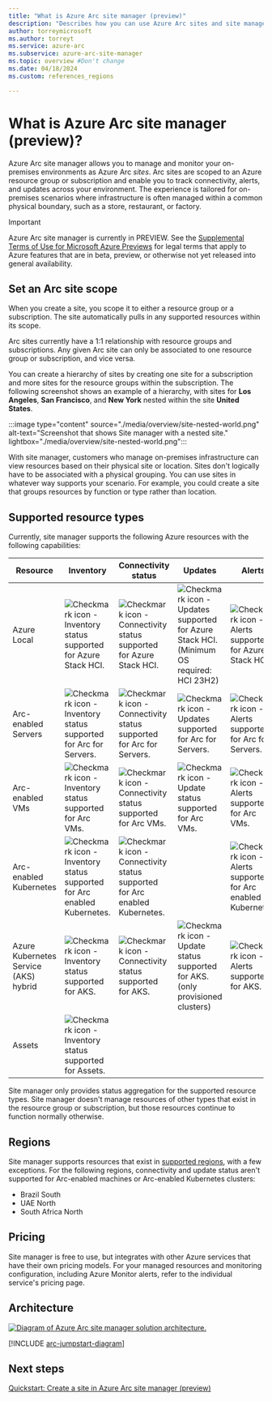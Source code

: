 ```yaml
---
title: "What is Azure Arc site manager (preview)"
description: "Describes how you can use Azure Arc sites and site manager to monitor and manage physical and logical resources, focused on edge scenarios."
author: torreymicrosoft
ms.author: torreyt
ms.service: azure-arc
ms.subservice: azure-arc-site-manager
ms.topic: overview #Don't change
ms.date: 04/18/2024
ms.custom: references_regions

---
```


# What is Azure Arc site manager (preview)?

Azure Arc site manager allows you to manage and monitor your on-premises environments as Azure Arc *sites*. Arc sites are scoped to an Azure resource group or subscription and enable you to track connectivity, alerts, and updates across your environment. The experience is tailored for on-premises scenarios where infrastructure is often managed within a common physical boundary, such as a store, restaurant, or factory.

> [!IMPORTANT]
> Azure Arc site manager is currently in PREVIEW.
> See the [Supplemental Terms of Use for Microsoft Azure Previews](https://azure.microsoft.com/support/legal/preview-supplemental-terms/) for legal terms that apply to Azure features that are in beta, preview, or otherwise not yet released into general availability.

## Set an Arc site scope

When you create a site, you scope it to either a resource group or a subscription. The site automatically pulls in any supported resources within its scope.

Arc sites currently have a 1:1 relationship with resource groups and subscriptions. Any given Arc site can only be associated to one resource group or subscription, and vice versa. 

You can create a hierarchy of sites by creating one site for a subscription and more sites for the resource groups within the subscription. The following screenshot shows an example of a hierarchy, with sites for **Los Angeles**, **San Francisco**, and **New York** nested within the site **United States**.

:::image type="content" source="./media/overview/site-nested-world.png" alt-text="Screenshot that shows Site manager with a nested site." lightbox="./media/overview/site-nested-world.png":::

With site manager, customers who manage on-premises infrastructure can view resources based on their physical site or location. Sites don't logically have to be associated with a physical grouping. You can use sites in whatever way supports your scenario. For example, you could create a site that groups resources by function or type rather than location.

## Supported resource types

Currently, site manager supports the following Azure resources with the following capabilities:

| Resource | Inventory | Connectivity status | Updates | Alerts |
| -------- | --------- | ------------------- | ------- | ------ |
| Azure Local | ![Checkmark icon - Inventory status supported for Azure Stack HCI.](./media/overview/yes-icon.svg) | ![Checkmark icon - Connectivity status supported for Azure Stack HCI.](./media/overview/yes-icon.svg) | ![Checkmark icon - Updates supported for Azure Stack HCI.](./media/overview/yes-icon.svg) (Minimum OS required: HCI 23H2) | ![Checkmark icon - Alerts supported for Azure Stack HCI.](./media/overview/yes-icon.svg) |
| Arc-enabled Servers | ![Checkmark icon - Inventory status supported for Arc for Servers.](./media/overview/yes-icon.svg) | ![Checkmark icon - Connectivity status supported for Arc for Servers.](./media/overview/yes-icon.svg) | ![Checkmark icon - Updates supported for Arc for Servers.](./media/overview/yes-icon.svg) | ![Checkmark icon - Alerts supported for Arc for Servers.](./media/overview/yes-icon.svg) |
| Arc-enabled VMs | ![Checkmark icon - Inventory status supported for Arc VMs.](./media/overview/yes-icon.svg) | ![Checkmark icon - Connectivity status supported for Arc VMs.](./media/overview/yes-icon.svg) | ![Checkmark icon - Update status supported for Arc VMs.](./media/overview/yes-icon.svg) | ![Checkmark icon - Alerts supported for Arc VMs.](./media/overview/yes-icon.svg) |
| Arc-enabled Kubernetes | ![Checkmark icon - Inventory status supported for Arc enabled Kubernetes.](./media/overview/yes-icon.svg) | ![Checkmark icon - Connectivity status supported for Arc enabled Kubernetes.](./media/overview/yes-icon.svg) |  | ![Checkmark icon - Alerts supported for Arc enabled Kubernetes.](./media/overview/yes-icon.svg) |
| Azure Kubernetes Service (AKS) hybrid | ![Checkmark icon - Inventory status supported for AKS.](./media/overview/yes-icon.svg) | ![Checkmark icon - Connectivity status supported for AKS.](./media/overview/yes-icon.svg) | ![Checkmark icon - Update status supported for AKS.](./media/overview/yes-icon.svg) (only provisioned clusters) | ![Checkmark icon - Alerts supported for AKS.](./media/overview/yes-icon.svg) |
| Assets | ![Checkmark icon - Inventory status supported for Assets.](./media/overview/yes-icon.svg) |  |  |  |

Site manager only provides status aggregation for the supported resource types. Site manager doesn't manage resources of other types that exist in the resource group or subscription, but those resources continue to function normally otherwise.

## Regions

Site manager supports resources that exist in [supported regions](https://azure.microsoft.com/explore/global-infrastructure/products-by-region/?products=azure-arc&regions=all), with a few exceptions. For the following regions, connectivity and update status aren't supported for Arc-enabled machines or Arc-enabled Kubernetes clusters:

* Brazil South
* UAE North
* South Africa North

## Pricing

Site manager is free to use, but integrates with other Azure services that have their own pricing models. For your managed resources and monitoring configuration, including Azure Monitor alerts, refer to the individual service's pricing page.

## Architecture

[![Diagram of Azure Arc site manager solution architecture.](media/overview/jumpstart-gems-diagrams-1-25.png)](media/overview/jumpstart-gems-diagrams-1-25.png#lightbox)

[!INCLUDE [arc-jumpstart-diagram](~/reusable-content/ce-skilling/azure/includes/arc-jumpstart-diagram.md)]

## Next steps

[Quickstart: Create a site in Azure Arc site manager (preview)](./quickstart.md)
